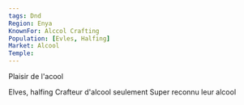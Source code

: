 ```yaml
---
tags: Dnd
Region: Enya
KnownFor: Alccol Crafting
Population: [Evles, Halfing]
Market: Alcool
Temple:
---
```


Plaisir de l'acool

Elves, halfing
Crafteur d'alcool seulement
Super reconnu leur alcool
